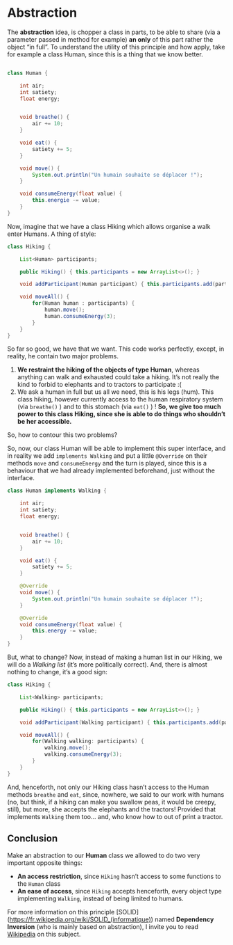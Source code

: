 # Abstraction

The **abstraction** idea, is chopper a class in parts, to be able to share (via a parameter passed in method for example) **an only** of this part rather the object “in full”.
To understand the utility of this principle and how apply, take for example a class Human, since this is a thing that we know better.

```java

class Human {

    int air;
    int satiety;
    float energy;


    void breathe() {
        air += 10;
    }

    void eat() {
        satiety += 5;
    }

    void move() {
        System.out.println("Un humain souhaite se déplacer !");
    }

    void consumeEnergy(float value) {
        this.energie -= value;
    }
}
```

Now, imagine that we have a class Hiking which allows organise a walk enter Humans. A thing of style:

```java
class Hiking {

    List<Human> participants;

    public Hiking() { this.participants = new ArrayList<>(); }

    void addParticipant(Human participant) { this.participants.add(participant); }

    void moveAll() {
        for(Human human : participants) {
            human.move();
            human.consumeEnergy(3);
        }
    }
}
```

So far so good, we have that we want. This code works perfectly, except, in reality, he contain two major problems.

1. **We restraint the hiking of the objects of type Human**, whereas anything can walk and exhausted could take a hiking. It’s not really the kind to forbid to elephants and to tractors to participate :(
2. We ask a human in full but us all we need, this is his legs (hum). This class hiking, however currently access to the human respiratory system (via `breathe()` ) and to this stomach (via `eat()` ) ! **So, we give too much power to this class Hiking, since she is able to do things who shouldn’t be her accessible.**

So, how to contour this two problems? 

So, now, our class Human will be able to implement this super interface, and in reality we add `implements Walking` and put a little `@Override` on their methods `move` and `consumeEnergy` and the turn is played, since this is a behaviour that we had already implemented beforehand, just without the interface.

```java
class Human implements Walking {

    int air;
    int satiety;
    float energy;


    void breathe() {
        air += 10;
    }

    void eat() {
        satiety += 5;
    }

    @Override
    void move() {
        System.out.println("Un humain souhaite se déplacer !");
    }

    @Override
    void consumeEnergy(float value) {
        this.energy -= value;
    }
}
```
But, what to change? Now, instead of making a human list in our Hiking, we will do a *Walking list* (it’s more politically correct). And, there is almost nothing to change, it’s a good sign:

```java
class Hiking {

    List<Walking> participants;

    public Hiking() { this.participants = new ArrayList<>(); }

    void addParticipant(Walking participant) { this.participants.add(participant); }

    void moveAll() {
        for(Walking walking: participants) {
            walking.move();
            walking.consumeEnergy(3);
        }
    }
}
```

And, henceforth, not only our Hiking class hasn’t access to the Human methods `breathe` and `eat`, since, nowhere, we said to our work with humans (no, but think, if a hiking can make you swallow peas, it would be creepy, still), but more, she accepts the elephants and the tractors! Provided that implements `Walking` them too… and, who know how to out of print a tractor.

## Conclusion

Make an abstraction to our **Human** class we allowed to do two very important opposite things:
- **An access restriction**, since `Hiking` hasn’t access to some functions to the `Human` class
- **An ease of access**, since `Hiking` accepts henceforth, every object type implementing `Walking`, instead of being limited to humans.

For more information on this principle [SOLID] (<https://fr.wikipedia.org/wiki/SOLID_(informatique)>) named **Dependency Inversion** (who is mainly based on abstraction), I invite you to read [Wikipedia](https://en.wikipedia.org/wiki/Dependency_inversion_principle) on this subject.